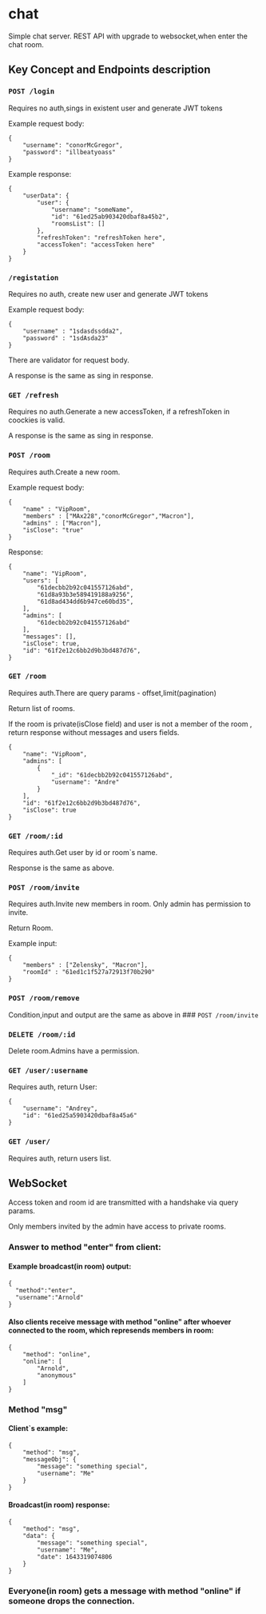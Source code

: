 # chat

Simple chat server. REST API with upgrade to websocket,when enter the chat room.

## Key Concept and Endpoints description

 ### ```POST /login```

Requires no auth,sings in existent user and generate JWT tokens

Example request body: 

```
{
	"username": "conorMcGregor",
	"password": "illbeatyoass"
} 
```

Example response: 
```
{
    "userData": {
        "user": {
            "username": "someName",
            "id": "61ed25ab903420dbaf8a45b2",
            "roomsList": []
        },
        "refreshToken": "refreshToken here",
        "accessToken": "accessToken here"
    }
}
```

### ```/registation```

Requires no auth, create new user and generate JWT tokens

Example request body: 
```
{
    "username" : "1sdasdssdda2",
    "password" : "1sdAsda23"
}
```
There are validator for request body.

A response is the same as sing in response.

### ```GET /refresh```

Requires no auth.Generate a new accessToken, if a refreshToken in coockies is valid.

A response is the same as sing in response.

### ```POST /room ```

Requires auth.Create a new room.

Example request body: 
```
{
    "name" : "VipRoom",
    "members" : ["MAx228","conorMcGregor","Macron"],
    "admins" : ["Macron"],
    "isClose": "true"
}
```

Response: 
```
{
    "name": "VipRoom",
    "users": [
        "61decbb2b92c041557126abd",
        "61d8a93b3e589419188a9256",
        "61d8ad434dd6b947ce60bd35",
    ],
    "admins": [
        "61decbb2b92c041557126abd"
    ],
    "messages": [],
    "isClose": true,
    "id": "61f2e12c6bb2d9b3bd487d76",
}
```

### ```GET /room```

Requires auth.There are query params - offset,limit(pagination)

Return list of rooms. 

If the room is private(isClose field) and user is not a member of the room , return response without messages and users fields.
```
{
    "name": "VipRoom",
    "admins": [
        {
            "_id": "61decbb2b92c041557126abd",
            "username": "Andre"
        }
    ],
    "id": "61f2e12c6bb2d9b3bd487d76",
    "isClose": true
}
```

### ```GET /room/:id```

Requires auth.Get user by id or room`s name.

Response is the same as above.

### ```POST /room/invite``` 

Requires auth.Invite new members in room. Only admin has permission to invite.

Return Room.

Example input:
```
{
    "members" : ["Zelensky", "Macron"],
    "roomId" : "61ed1c1f527a72913f70b290"
}
```

### ```POST /room/remove```

Condition,input and output are the same as above in ### ```POST /room/invite``` 

### ```DELETE /room/:id```

Delete room.Admins have a permission.

### ```GET /user/:username```

Requires auth, return User: 
```
{
    "username": "Andrey",
    "id": "61ed25a5903420dbaf8a45a6"
}
```

### ```GET /user/```

Requires auth, return users list.

## WebSocket

Access token and room id are transmitted with a handshake via query params.

Only members invited by the admin have access to private rooms.

### Answer to method "enter" from client:

#### Example broadcast(in room) output: 
```
{
  "method":"enter",
  "username":"Arnold"
}
```
#### Also clients receive message with method "online" after whoever connected to the room, which represends members in room:
```
{
    "method": "online",
    "online": [
        "Arnold",
        "anonymous"
    ]
}
```

### Method "msg" 

#### Client`s example: 
```
{
    "method": "msg",
    "messageObj": {
        "message": "something special",
        "username": "Me"
    }
}
```
#### Broadcast(in room) response: 
```
{
    "method": "msg",
    "data": {
        "message": "something special",
        "username": "Me",
        "date": 1643319074806
    }
}
```

### Everyone(in room) gets a message with method "online" if someone drops the connection.


